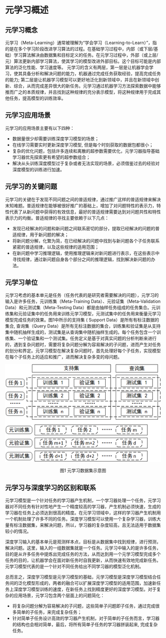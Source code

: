 # 元学习概述

## 元学习概念
元学习（Meta-Learning）通常被理解为“学会学习（Learning-to-Learn）”，指的是在多个学习阶段改进学习算法的过程。在基础学习过程中，内部（或下层/基础）学习算法解决由数据集和目标定义的任务。在元学习过程中，外部（或上层/元）算法更新内部学习算法，使其学习的模型改进外部目标。这个目标可能是内部算法的泛化性能、学习速度等。
元学习的含义有两层，第一层是让机器学会学习，使其具备分析和解决问题的能力，机器通过完成任务获取经验，提高完成任务的能力; 第二层是让机器学习模型可以更好地泛化到新领域中，并且在新领域中创新、综合，从而完成差异很大的新任务。元学习通过机器学习方法探索数据中能够推而广之的本质规律，并且找到这种规律的充分表示模型，将这种规律用于完成其他任务，提高模型的训练效率。

## 元学习应用场景
元学习的应用场景主要有以下四种：
- 数据量很少却需要训练深度学习模型的场景；
- 在线学习需要实时更新深度学习模型, 但是每个时刻获取的数据包都很小；
- 复杂的优化问题，包括许多连续和离散的超参数需要优化，元学习器指导基础学习器优先探索更有希望的超参数组合；
- 解决从头训练深度模型过于复杂或者无法实现的场景，必须借鉴过去的经验对深度模型的训练进行加速。

## 元学习的关键问题
元学习的关键在于发现不同问题之间的普适规律，通过推广这样的普适规律来解决末知难题。普适规律在能够被很好推广的基础上，增加了对问题特性的表示力，特性代表了从新问题中获得的有效信息，最好的普适规律需要达到对问题共性和特性表示力的均衡。普适规律的寻找主要依赖于以下几点：
- 发现已经解决的问题和新问题之间联系密切的部分，提取已经解决的问题的普适规律，用于新问题的解决；
- 将新问题分解，化繁为简，在已经解决的问题中找到与新问题各个子任务联系紧密的普适规律，以及这些规律的适用范围；
- 在新问题中学习推理逻辑，使用推理逻辑来对新问题进行表示，在这些表示中寻找规律，通过新问题自身各个部分之间的推理逻辑，找到解决新问题的办法。

## 元学习单位
元学习考虑的基本单元是任务（任务代表的是研究者需要解决的问题），元学习的输入是许多任务，元训练集（Meta-Training Data）、元验证集（Meta-Validation Data）和元测试集（Meta-Testing Data）都是由抽样任务组成的任务集合。元训练集和元验证集中的任务用来训练元学习模型，元测试集中的任务用来衡量元学习模型完成任务的效果。图1中所示的支持集 ( Support Data）是所有有标注数据的集合, 查询集（Query Data）是所有无标注数据的集合，训练集和验证集是从支持集中随机抽样生成的，测试集是从查询集中随机抽样生成的。每个任务包含一个训练集、一个验证集和一个测试集。任务定义是基于对真实问题的分析判断来进行的，遇到复杂问题时，需要将复杂问题分解为容易解决的子问题，进而产生对任务的划分和界定。元学习模型在解决复杂问题时，首先处理好每个子任务，实现模型在每个子任务上的适应和推广，进而解决复杂多变的母问题。



![](../../images/meta_learning/Preliminaries/Fig1.png)
<center>图1 元学习数据集示意图</center>

## 元学习与深度学习的区别和联系
元学习模型是一个针对任务的学习器产生机制，一个学习器处理一个任务，元学习器对不同任务有针对性地产生一个精度较高的学习器，产生机制必须快速，生成的学习器在任务上必须达到很高的精度。在元学习领域中，这样的学习器产生机制用一个机制处理了许多不同的任务。深度学习模型可以使用一个复杂学习器，训练大量有标注数据集，来解决问题，所以，学习器的复杂度较高，且无法适用于数据集较小的情况。

深度学习输入的基本单元是观测样本点，目标是从数据集中找到规律，进行预测，解决问题。这里，输入的一组数据集就是一个任务。元学习中输入的是许多任务，目的是从许多任务中提炼出完成任务的方法，从而达到用一个元学习模型完成多个任务的目的，让机器学会在面对新任务时自我更新，从而快速有效地完成新任务。元学习模型代表的是一个针对不同任务给出不同学习器的模型泛化机制。

总而言之，深度学习模型是元学习模型的基础，元学习模型是深度学习模型结合任务间的泛化模型形成的，两者的融合可以扩展深度学习模型的适用范围，加速新任务上深度学习模型训练的速度，在新任务上找到精度更好的深度学习模型。对于复杂的应用场景，元学习包含两个层面上的问题简化：
- 将复杂问题分解为容易解决的子问题，这些简单子问题即子任务，通过完成很多简单的子任务，来完成复杂任务；
- 针对简单子任务设计高效的学习器产生机制，对于简单的子任务而言，学习器的结构也会相对简单，最后，将所有简单子任务的学习器拼装起来, 完成复杂任务。
 


